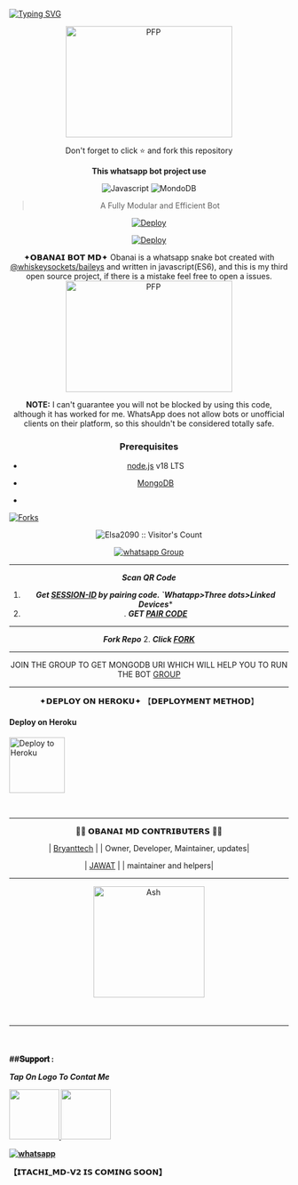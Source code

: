 <a href="https://git.io/typing-svg"><img src="https://readme-typing-svg.demolab.com?font=Black+Ops+One&size=50&pause=1000&color=1BAFBAFF&center=true&width=910&height=100&lines=OBANAI+BOT+MD;A+WHATSAPP+BOT+CREATED+BY;BRYANT+TECH+AND+JAWAT+TECH;THANKS+TO+JEFLEX+OG" alt="Typing SVG" /></a>
  </p>
<div align="center">
<div align="center">
  
  <img src="https://telegra.ph/file/85951a0c20a65f84d6618.jpg" width="300" height="200" border="0" alt="PFP">
  <p>Don't forget to click ⭐️ and fork this repository</p>

**This whatsapp bot project use**


![Javascript](https://img.shields.io/badge/Javascript-363303?style=for-the-badge&logo=javascript&logoColor=c6c631)
![MondoDB](https://img.shields.io/badge/mongoDB-033604?style=for-the-badge&logo=mongodb&logoColor=47A248)

> A Fully Modular and Efficient Bot <br>

[![Deploy](https://img.shields.io/badge/replit-253c99?style=for-the-badge&logo=replit&logoColor=F26207)](https://repl.it/github/Elsa2090/Obanai-md)

[![Deploy](https://img.shields.io/badge/heroku-9d7acc?style=for-the-badge&logo=heroku&logoColor=430098)](https://heroku.com/deploy?template=https://github.com/Elsa2090/Obanai-md)
</div>

✦𝗢𝗕𝗔𝗡𝗔𝗜 𝗕𝗢𝗧 𝗠𝗗✦
Obanai is a whatsapp snake bot created with [@whiskeysockets/baileys](https://github.com/WhiskeySockets/Baileys) and written in javascript(ES6), and this is my third open source project, if there is a mistake feel free to open a issues.
<img src="https://telegra.ph/file/fb2f91c92dac4dae14b5d.jpg" width="300" height="200" border="0" alt="PFP">

**NOTE:** I can't guarantee you will not be blocked by using this code, although it has worked for me. WhatsApp does not allow bots or unofficial clients on their platform, so this shouldn't be considered totally safe.

### **Prerequisites**
- [node.js](https://nodejs.org/en/download/) v18 LTS
- [MongoDB](https://www.mongodb.com/)

- 
<p align="left">
  <a href="" target="_blank">
    <img alt="Forks" src="https://img.shields.io/github/forks/Elsa2090/Obanai-md" />
  </a>
  
  

</p>
<p align="center"><img src="https://profile-counter.glitch.me/{Elsa2090}/count.svg" alt="Elsa2090 :: Visitor's Count" /></p>
<p align="center">
 <a href="https://chat.whatsapp.com/JVWVyk3IgsbIgdsZr03sT2" target="_blank">
    <img alt="whatsapp Group" src="https://img.shields.io/badge/ OBANAI-BOT Support Group -25D366?style=for-the-badge&logo=whatsapp&logoColor=blue" />
  </a>
</p>

---
***Scan QR Code***

1. ***Get [SESSION-ID](https://bryant-tech-bot-6caf875ac89b.herokuapp.com) by pairing code. `Whatapp>Three dots>Linked Devices****
2. . ***GET [PAIR CODE](https://bryant-tech-bot-6caf875ac89b.herokuapp.com)***
--- 
 ***Fork Repo***
2. ***Click [FORK](https://github.com/Elsa2090/Obanai-md/fork)***
 
---

JOIN THE GROUP TO GET MONGODB URI WHICH WILL HELP YOU TO RUN THE BOT
[GROUP](https://chat.whatsapp.com/JVWVyk3IgsbIgdsZr03sT2)

---

 ✦𝗗𝗘𝗣𝗟𝗢𝗬 𝗢𝗡 𝗛𝗘𝗥𝗢𝗞𝗨✦
  【𝗗𝗘𝗣𝗟𝗢𝗬𝗠𝗘𝗡𝗧 𝗠𝗘𝗧𝗛𝗢𝗗】

 
<h4 align="left"> Deploy on Heroku
</h4>

</p>

<p align="left" >
    <a href="https://dashboard.heroku.com/new?template=https://github.com/Elsa2090/Obanai-md">
    <img src="https://telegra.ph/file/873a73bb44e63d9598fa8.png" width="100px" alt="Deploy to Heroku" >
    </a>

</p> 

<br>
   


----

👨‍💻 𝗢𝗕𝗔𝗡𝗔𝗜 𝗠𝗗 𝗖𝗢𝗡𝗧𝗥𝗜𝗕𝗨𝗧𝗘𝗥𝗦 👨‍💻
  
| [Bryanttech](https://github.com/Elsa2090) |
| Owner, Developer, Maintainer, updates|

| [JAWAT](https://github.com/Lazack28) |
| maintainer and helpers|


---
<a href="[https://github.com/Elsa2090.png]"><img src="https://github.com/Elsa2090.png" width="200" height="200" alt="Ash"/></a>
 </div>
<br>
<h4 align="left">

---

  </br> 
<h4 align="left">
##𝐒𝐮𝐩𝐩𝐨𝐫𝐭 :
    
 ***Tap On Logo To Contat Me***
 <p align="left">
  <a href="Bryantxtech@gmail.com">
    <img src="https://telegra.ph/file/84284eaa31d60db5f2d6c.jpg" align="centre" width="90" />
   <a href="https://wa.me/233530729233?text=Hi%20Bryant%20Tech%20Sir...%20I%20need%20some%20help%20in%20Itachi Bot">
    <img src="https://telegra.ph/file/aa1fd064edcf7c32cf42d.png" align="centre" width="90" />


<p align="left">
  <a aria-label="Join our chats" href="https://chat.whatsapp.com/JVWVyk3IgsbIgdsZr03sT2" target="_blank">
    <img alt="whatsapp" src="https://img.shields.io/badge/Join Our Bot Group-25D366?style=for-the-badge&logo=whatsapp&logoColor=white" />
  </a>



</br>

【𝗜𝗧𝗔𝗖𝗛𝗜_𝗠𝗗-𝗩𝟮 𝗜𝗦 𝗖𝗢𝗠𝗜𝗡𝗚 𝗦𝗢𝗢𝗡】

